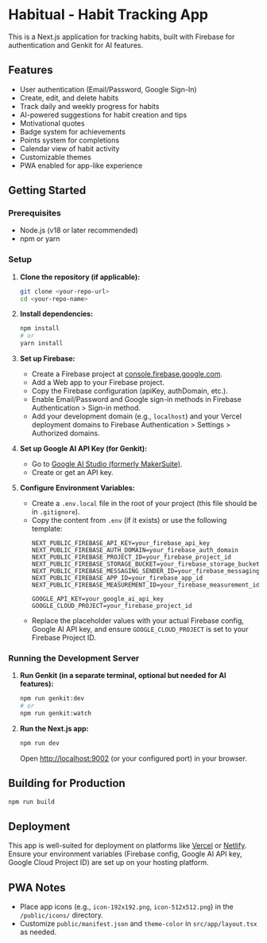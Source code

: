 
# Habitual - Habit Tracking App

This is a Next.js application for tracking habits, built with Firebase for authentication and Genkit for AI features.

## Features

- User authentication (Email/Password, Google Sign-In)
- Create, edit, and delete habits
- Track daily and weekly progress for habits
- AI-powered suggestions for habit creation and tips
- Motivational quotes
- Badge system for achievements
- Points system for completions
- Calendar view of habit activity
- Customizable themes
- PWA enabled for app-like experience

## Getting Started

### Prerequisites

- Node.js (v18 or later recommended)
- npm or yarn

### Setup

1.  **Clone the repository (if applicable):**
    ```bash
    git clone <your-repo-url>
    cd <your-repo-name>
    ```

2.  **Install dependencies:**
    ```bash
    npm install
    # or
    yarn install
    ```

3.  **Set up Firebase:**
    *   Create a Firebase project at [console.firebase.google.com](https://console.firebase.google.com).
    *   Add a Web app to your Firebase project.
    *   Copy the Firebase configuration (apiKey, authDomain, etc.).
    *   Enable Email/Password and Google sign-in methods in Firebase Authentication > Sign-in method.
    *   Add your development domain (e.g., `localhost`) and your Vercel deployment domains to Firebase Authentication > Settings > Authorized domains.

4.  **Set up Google AI API Key (for Genkit):**
    *   Go to [Google AI Studio (formerly MakerSuite)](https://aistudio.google.com/).
    *   Create or get an API key.

5.  **Configure Environment Variables:**
    *   Create a `.env.local` file in the root of your project (this file should be in `.gitignore`).
    *   Copy the content from `.env` (if it exists) or use the following template:
        ```
        NEXT_PUBLIC_FIREBASE_API_KEY=your_firebase_api_key
        NEXT_PUBLIC_FIREBASE_AUTH_DOMAIN=your_firebase_auth_domain
        NEXT_PUBLIC_FIREBASE_PROJECT_ID=your_firebase_project_id
        NEXT_PUBLIC_FIREBASE_STORAGE_BUCKET=your_firebase_storage_bucket
        NEXT_PUBLIC_FIREBASE_MESSAGING_SENDER_ID=your_firebase_messaging_sender_id
        NEXT_PUBLIC_FIREBASE_APP_ID=your_firebase_app_id
        NEXT_PUBLIC_FIREBASE_MEASUREMENT_ID=your_firebase_measurement_id

        GOOGLE_API_KEY=your_google_ai_api_key
        GOOGLE_CLOUD_PROJECT=your_firebase_project_id 
        ```
    *   Replace the placeholder values with your actual Firebase config, Google AI API key, and ensure `GOOGLE_CLOUD_PROJECT` is set to your Firebase Project ID.

### Running the Development Server

1.  **Run Genkit (in a separate terminal, optional but needed for AI features):**
    ```bash
    npm run genkit:dev
    # or
    npm run genkit:watch
    ```

2.  **Run the Next.js app:**
    ```bash
    npm run dev
    ```
    Open [http://localhost:9002](http://localhost:9002) (or your configured port) in your browser.

## Building for Production

```bash
npm run build
```

## Deployment

This app is well-suited for deployment on platforms like [Vercel](https://vercel.com) or [Netlify](https://www.netlify.com/).
Ensure your environment variables (Firebase config, Google AI API key, Google Cloud Project ID) are set up on your hosting platform.

## PWA Notes

*   Place app icons (e.g., `icon-192x192.png`, `icon-512x512.png`) in the `/public/icons/` directory.
*   Customize `public/manifest.json` and `theme-color` in `src/app/layout.tsx` as needed.

